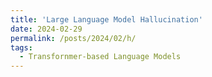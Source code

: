 ```yaml
---
title: 'Large Language Model Hallucination'
date: 2024-02-29
permalink: /posts/2024/02/h/
tags:
  - Transfornmer-based Language Models
---
```




<!-- Headings are cool
======
-->

<!-- You can have many headings
======
-->

<!-- Aren't headings cool?
------ -->
